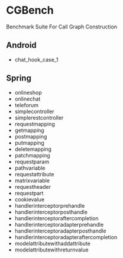 # CGBench
Benchmark Suite For Call Graph Construction
## Android
- chat_hook_case_1

## Spring
- onlineshop
- onlinechat
- teleforum
- simplecontroller
- simplerestcontroller
- requestmapping
- getmapping
- postmapping
- putmapping
- deletemapping
- patchmapping
- requestparam
- pathvariable
- requestattribute
- matrixvariable
- requestheader
- requestpart
- cookievalue
- handlerinterceptorprehandle
- handlerinterceptorposthandle
- handlerinterceptoraftercompletion
- handlerinterceptoradapterprehandle
- handlerinterceptoradapterposthandle
- handlerinterceptoradapteraftercompletion
- modelattributewithaddattribute
- modelattributewithreturnvalue
